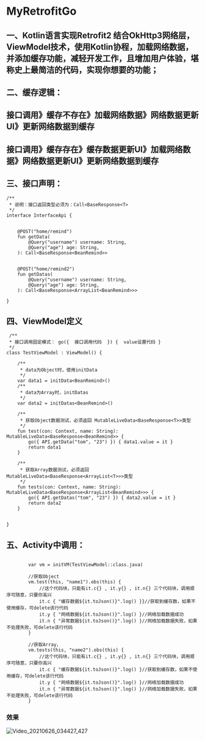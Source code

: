 # MyRetrofitGo
## 一、Kotlin语言实现Retrofit2 结合OkHttp3网络层，ViewModel技术，使用Kotlin协程，加载网络数据，并添加缓存功能，减轻开发工作，且增加用户体验，堪称史上最简洁的代码，实现你想要的功能；


## 二、缓存逻辑：
##            接口调用》缓存不存在》加载网络数据》网络数据更新UI》更新网络数据到缓存
##            接口调用》缓存存在》缓存数据更新UI》加载网络数据》网络数据更新UI》更新网络数据到缓存


## 三、接口声明：
```
/**
 * 说明：接口返回类型必须为：Call<BaseResponse<T>
 */
interface InterfaceApi {

    
    @POST("home/remind")
    fun getData(
        @Query("username") username: String,
        @Query("age") age: String,
    ): Call<BaseResponse<BeanRemind>>


    @POST("home/remind2")
    fun getDatas(
        @Query("username") username: String,
        @Query("age") age: String,
    ): Call<BaseResponse<ArrayList<BeanRemind>>>

}
```

## 四、ViewModel定义

```
 /**
 * 接口调用固定模式： go({  接口调用代码  }) {  value设置代码 }
 */
class TestViewModel : ViewModel() {

    /**
     * data为Object时，使用initData
     */
    var data1 = initData<BeanRemind>()
    /**
     * data为Array时，initDatas
     */
    var data2 = initDatas<BeanRemind>()

    /**
     * 获取Object数据测试，必须返回 MutableLiveData<BaseResponse<T>>类型
     */
    fun test(con: Context, name: String): MutableLiveData<BaseResponse<BeanRemind>> {
        go({ API.getData("tom", "23") }) { data1.value = it }
        return data1
    }

    /**
     * 获取Array数据测试，必须返回 MutableLiveData<BaseResponse<ArrayList<T>>>类型
     */
    fun tests(con: Context, name: String): MutableLiveData<BaseResponse<ArrayList<BeanRemind>>> {
        go({ API.getDatas("tom", "23") }) { data2.value = it }
        return data2
    }


}
```

## 五、Activity中调用：
```

        var vm = initVM(TestViewModel::class.java)

        //获取Object 
        vm.test(this, "name1").obs(this) {
            //这个代码块，只能有it.c{} , it.y{} , it.n{} 三个代码块，调用顺序可随意，只要你高兴
            it.c { "缓存数据${it.toJson()}".log() }}//获取到缓存数，如果不使用缓存，可delete该行代码
            it.y { "网络数据${it.toJson()}".log() }//网络加载数据成功
            it.n { "异常数据${it.toJson()}".log() }//网络加载数据失败，如果不处理失败，可delete该行代码
        }

        //获取Array，
        vm.tests(this, "name2").obs(this) {
            //这个代码块，只能有it.c{} , it.y{} , it.n{} 三个代码块，调用顺序可随意，只要你高兴
            it.c { "缓存数据${it.toJson()}".log() }//获取到缓存数，如果不使用缓存，可delete该行代码
            it.y { "网络数据${it.toJson()}".log() }//网络加载数据成功
            it.n { "异常数据${it.toJson()}".log() }//网络加载数据失败，如果不处理失败，可delete该行代码
        }
```

### 效果
![Video_20210626_034427_427](https://user-images.githubusercontent.com/4067327/123506188-91d41a80-d695-11eb-96aa-183b7d49325d.gif)

